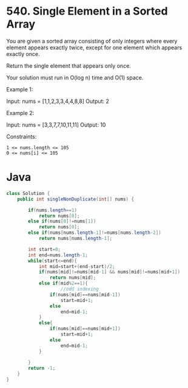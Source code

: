 # 540. Single Element in a Sorted Array

You are given a sorted array consisting of only integers where every element appears exactly twice, except for one element which appears exactly once.

Return the single element that appears only once.

Your solution must run in O(log n) time and O(1) space.

 
Example 1:

Input: nums = [1,1,2,3,3,4,4,8,8]
Output: 2

Example 2:

Input: nums = [3,3,7,7,10,11,11]
Output: 10


Constraints:

    1 <= nums.length <= 105
    0 <= nums[i] <= 105

# Java
```java
class Solution {
    public int singleNonDuplicate(int[] nums) {

        if(nums.length==1)
            return nums[0];
        else if(nums[0]!=nums[1])
            return nums[0];
        else if(nums[nums.length-1]!=nums[nums.length-2])
            return nums[nums.length-1];

        int start=0;
        int end=nums.length-1;
        while(start<=end){
            int mid=start+(end-start)/2;
            if(nums[mid]!=nums[mid-1] && nums[mid]!=nums[mid+1])
                return nums[mid];
            else if(mid%2==1){
                    //odd indexing
                if(nums[mid]==nums[mid-1])
                    start=mid+1;
                else
                    end=mid-1;
            }
            else{
                if(nums[mid]==nums[mid+1])
                    start=mid+1;
                else
                    end=mid-1;
            }
            
        } 
        return -1;       
    }
}
```
